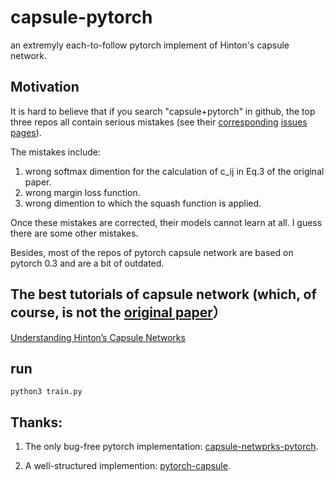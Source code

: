 # capsule-pytorch
an extremyly each-to-follow pytorch implement of Hinton's capsule network. 


## Motivation
It is hard to believe that if you search "capsule+pytorch" in github, the top three repos all contain serious mistakes (see their [corresponding](https://github.com/gram-ai/capsule-networks/issues) [issues](https://github.com/timomernick/pytorch-capsule) [pages](https://github.com/higgsfield/Capsule-Network-Tutorial)). 

The mistakes include:

1. wrong softmax dimention for the calculation of c_ij in Eq.3 of the original paper.
2. wrong margin loss function.
3. wrong dimention to which the squash function is applied.

Once these mistakes are corrected, their models cannot learn at all. I guess there are some other mistakes. 

Besides, most of the repos of pytorch capsule network are based on pytorch 0.3 and are a bit of outdated.



## The best tutorials of capsule network (which, of course, is not the [original paper](https://arxiv.org/abs/1710.09829)） 

[Understanding Hinton’s Capsule Networks](https://pechyonkin.me/capsules-1/)

## run
```
python3 train.py
```

## Thanks:

1. The only bug-free pytorch implementation: [capsule-netwprks-pytorch](https://github.com/manuelsh/capsule-networks-pytorch).

2. A well-structured implemention: [pytorch-capsule](https://github.com/timomernick/pytorch-capsule).

